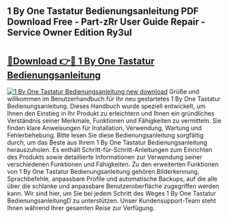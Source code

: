## 1 By One Tastatur Bedienungsanleitung PDF Download Free - Part-zRr User Guide Repair - Service Owner Edition Ry3uI

# <h2><a href="http://df5vlgr.blite.top/?on=1+By+One+Tastatur+Bedienungsanleitung">🔗Download 👉🔴 1 By One Tastatur Bedienungsanleitung</a></h2>

[![1 By One Tastatur Bedienungsanleitung new download](https://i.imgur.com/lujVjoI.png)](http://df5vlgr.blite.top/?on=1+By+One+Tastatur+Bedienungsanleitung)
Grüße und willkommen im Benutzerhandbuch für Ihr neu gestartetes 1 By One Tastatur Bedienungsanleitung. Dieses Handbuch wurde speziell entwickelt, um Ihnen den Einstieg in Ihr Produkt zu erleichtern und Ihnen ein gründliches Verständnis seiner Merkmale, Funktionen und Fähigkeiten zu vermitteln. Sie finden klare Anweisungen für Installation, Verwendung, Wartung und Fehlerbehebung. Bitte lesen Sie diese Bedienungsanleitung sorgfältig durch, um das Beste aus Ihrem 1 By One Tastatur Bedienungsanleitung herauszuholen. Es enthält Schritt-für-Schritt-Anleitungen zum Einrichten des Produkts sowie detaillierte Informationen zur Verwendung seiner verschiedenen Funktionen und Fähigkeiten. Zu den erweiterten Funktionen von 1 By One Tastatur Bedienungsanleitung gehören Bilderkennung, Sprachbefehle, anpassbare Profile und automatische Backups, auf die alle über die schlanke und anpassbare Benutzeroberfläche zugegriffen werden kann. Wir sind hier, um Sie bei jedem Schritt des Weges 1 By One Tastatur BedienungsanleitungD zu unterstützen. Unser Kundensupport-Team steht Ihnen während Ihrer gesamten Reise zur Verfügung.
